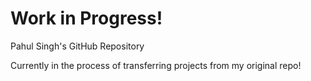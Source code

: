 # Work in Progress!

Pahul Singh's GitHub Repository

Currently in the process of transferring projects from my original repo!
